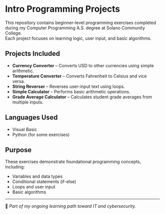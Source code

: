# Intro Programming Projects

This repository contains beginner-level programming exercises completed during my Computer Programming A.S. degree at Solano Community College.  
Each project focuses on learning logic, user input, and basic algorithms.

## Projects Included
- **Currency Converter** – Converts USD to other currencies using simple arithmetic.
- **Temperature Converter** – Converts Fahrenheit to Celsius and vice versa.
- **String Reverser** – Reverses user-input text using loops.
- **Simple Calculator** – Performs basic arithmetic operations.
- **Grade Average Calculator** – Calculates student grade averages from multiple inputs.

## Languages Used
- Visual Basic  
- Python (for some exercises)

## Purpose
These exercises demonstrate foundational programming concepts, including:
- Variables and data types  
- Conditional statements (if-else)  
- Loops and user input  
- Basic algorithms  

---

🧠 *Part of my ongoing learning path toward IT and cybersecurity.*
